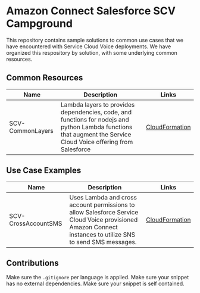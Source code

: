 # Amazon Connect Salesforce SCV Campground

This repository contains sample solutions to common use cases that we have encountered with Service Cloud Voice deployments. We have organized this respository by solution, with some underlying common resources.

## Common Resources

| Name | Description | Links |
| ---- | ----------- | ----- |
| SCV-CommonLayers | Lambda layers to provides dependencies, code, and functions for nodejs and python Lambda functions that augment the Service Cloud Voice offering from Salesforce | [CloudFormation](projects/SCV-CommonLayers) |

## Use Case Examples

| Name | Description | Links |
| ---- | ----------- | ----- |
| SCV-CrossAccountSMS | Uses Lambda and cross account permissions to allow Salesforce Service Cloud Voice provisioned Amazon Connect instances to utilize SNS to send SMS messages. | [CloudFormation](projects/SCV-CrossAccountSMS) |


## Contributions

Make sure the `.gitignore` per language is applied.
Make sure your snippet has no external dependencies.
Make sure your snippet is self contained.
